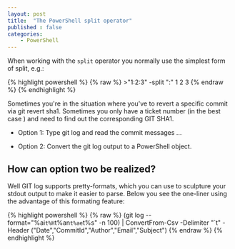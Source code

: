 ```yaml
---
layout: post
title:  "The PowerShell split operator"
published : false
categories: 
    - PowerShell
---
```


When working with the `split` operator you normally use the simplest form of split, e.g.:

{% highlight powershell %}
{% raw %}
    >"1:2:3" -split ":"
    1
    2
    3
{% endraw %}
{% endhighlight %}

Sometimes you're in the situation where you've to revert a specific commit via git revert sha1. Sometimes you only have a ticket number (in the best case ) and need to find out the corresponding GIT SHA1.

* Option 1: Type git log and read the commit messages ...

* Option 2: Convert the git log output to a PowerShell object.

## How can option two be realized?

Well GIT log supports pretty-formats, which you can use to sculpture your stdout output to make it easier to parse. Below you see the one-liner using the advantage of this formating feature:

{% highlight powershell %}
{% raw %}
    (git log --format="%ai`t%H`t%an`t%ae`t%s" -n 100) | ConvertFrom-Csv -Delimiter "`t" -Header ("Date","CommitId","Author","Email","Subject")
{% endraw %}
{% endhighlight %}

